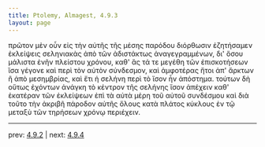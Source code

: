 ```yaml
---
title: Ptolemy, Almagest, 4.9.3
layout: page
---
```


πρῶτον μὲν οὖν εἰς τὴν αὐτῆς τῆς μέσης παρόδου διόρθωσιν ἐζητήσαμεν ἐκλείψεις σεληνιακὰς ἀπὸ τῶν ἀδιστάκτως ἀναγεγραμμένων, δι' ὅσου μάλιστα ἐνῆν πλείστου χρόνου, καθ' ἃς τά τε μεγέθη τῶν ἐπισκοτήσεων ἴσα γέγονε καὶ περὶ τὸν αὐτὸν σύνδεσμον, καὶ ἀμφοτέρας ἤτοι ἀπ' ἄρκτων ἢ ἀπὸ μεσημβρίας, καὶ ἔτι ἡ σελήνη περὶ τὸ ἴσον ἦν ἀπόστημα. τούτων δὴ οὕτως ἐχόντων ἀνάγκη τὸ κέντρον τῆς σελήνης ἴσον ἀπέχειν καθ' ἑκατέραν τῶν ἐκλείψεων ἐπὶ τὰ αὐτὰ μέρη τοῦ αὐτοῦ συνδέσμου καὶ διὰ τοῦτο τὴν ἀκριβῆ πάροδον αὐτῆς ὅλους κατὰ πλάτος κύκλους ἐν τῷ μεταξὺ τῶν τηρήσεων χρόνῳ περιέχειν. 

---

prev: [4.9.2](../4.9.2/) | next: [4.9.4](../4.9.4/)

